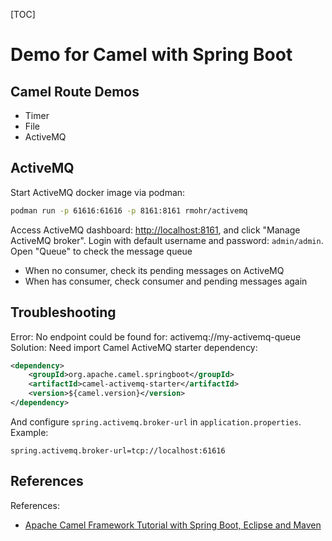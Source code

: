 [TOC]

# Demo for Camel with Spring Boot

## Camel Route Demos
- Timer
- File
- ActiveMQ


## ActiveMQ
Start ActiveMQ docker image via podman:
```bash
podman run -p 61616:61616 -p 8161:8161 rmohr/activemq
```

Access ActiveMQ dashboard: <http://localhost:8161>, and click "Manage ActiveMQ broker".
Login with default username and password: `admin/admin`.
Open "Queue" to check the message queue 

- When no consumer, check its pending messages on ActiveMQ
- When has consumer, check consumer and pending messages again

## Troubleshooting

Error: No endpoint could be found for: activemq://my-activemq-queue
Solution: Need import Camel ActiveMQ starter dependency:
```xml
<dependency>
    <groupId>org.apache.camel.springboot</groupId>
    <artifactId>camel-activemq-starter</artifactId>
    <version>${camel.version}</version>
</dependency>
```

And configure `spring.activemq.broker-url` in `application.properties`.
Example:
```properties
spring.activemq.broker-url=tcp://localhost:61616
```

## References
References:
- [Apache Camel Framework Tutorial with Spring Boot, Eclipse and Maven](https://www.youtube.com/watch?v=eh9C0GyxtHE)